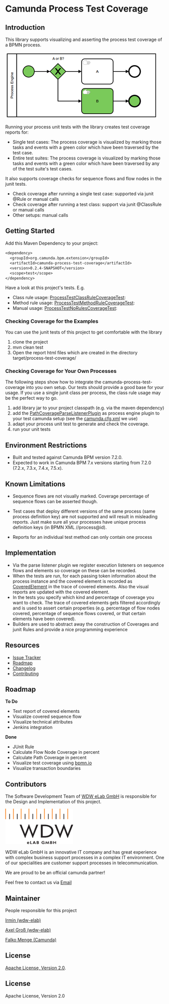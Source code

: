# Camunda Process Test Coverage

## Introduction
This library supports visualizing and asserting the process test coverage of a BPMN process.

![Screenshot](screenshot.png)

Running your process unit tests with the library creates test coverage reports for:

* Single test cases: The process coverage is visualized by marking those tasks and events with a green color which have been traversed by the test case.
* Entire test suites: The process coverage is visualized by marking those tasks and events with a green color which have been traversed by any of the test suite's test cases.

It also supports coverage checks for sequence flows and flow nodes in the junit tests. 
* Check coverage after running a single test case: supported via junit @Rule or manual calls  
* Check coverage after running a test class: support via junit @ClassRule or manual calls
* Other setups:  manual calls

## Getting Started

Add this Maven Dependency to your project:

```
<dependency>
  <groupId>org.camunda.bpm.extension</groupId>
  <artifactId>camunda-process-test-coverage</artifactId>
  <version>0.2.4-SNAPSHOT</version>
  <scope>test</scope>
</dependency>
```

Have a look at this project's tests. E.g.
- Class rule usage: [ProcessTestClassRuleCoverageTest](src/test/java/org/camunda/bpm/extension/process_test_coverage/ProcessTestClassRuleCoverageTest.java):
- Method rule usage: [ProcessTestMethodRuleCoverageTest](src/test/java/org/camunda/bpm/extension/process_test_coverage/ProcessTestMethodRuleCoverageTest.java):
- Manual usage: [ProcessTestNoRulesCoverageTest](src/test/java/org/camunda/bpm/extension/process_test_coverage/ProcessTestNoRulesCoverageTest.java):

### Checking Coverage for the Examples
You can use the junit tests of this project to get comfortable with the library

1. clone the project
2. mvn clean test
3. Open the report html files which are created in the directory target/process-test-coverage/

### Checking Coverage for Your Own Processes
The following steps show how to integrate the camunda-process-test-coverage into you own setup. Our tests should provide a good base for your usage. If you use a single junit class per process, the class rule usage may be the perfect way to go.

1. add library jar to your project classpath (e.g. via the maven dependency)
2. add the [PathCoverageParseListenerPlugin](src/main/java/org/camunda/bpm/extension/process_test_coverage/PathCoverageParseListenerPlugin.java) as process engine plugin to your test camunda setup (see the [camunda.cfg.xml](src/test/resources/camunda.cfg.xml) we use)
3. adapt your process unit test to generate and check the coverage.
4. run your unit tests

## Environment Restrictions
* Built and tested against Camunda BPM version 7.2.0.
* Expected to work in Camunda BPM 7.x versions starting from 7.2.0 (7.2.x, 7.3.x, 7.4.x, 7.5.x).

## Known Limitations
* Sequence flows are not visually marked. Coverage percentage of sequence flows can be asserted though.
* Test cases that deploy different versions of the same process (same process definition key) are not supported and will result in misleading reports. Just make sure all your processes have unique process definition keys (in BPMN XML //process@id).

* Reports for an individual test method can only contain one process

## Implementation
- Via the parse listener plugin we register execution listeners on sequence flows and elements so coverage on these can be recorded.
- When the tests are run, for each passing token information about the process instance and the covered element is recorded as [CoveredElement](src/main/java/org/camunda/bpm/extension/process_test_coverage/trace/CoveredElement.java) in the trace of covered elements. Also the visual reports are updated with the covered element.
- In the tests you specify which kind and percentage of coverage you want to check. The trace of covered elements gets filtered accordingly and is used to assert certain properties (e.g. percentage of flow nodes covered, percentage of sequence flows covered, or that certain elements have been covered). 
- Builders are used to abstract away the construction of Coverages and junit Rules and provide a nice programming experience

## Resources
* [Issue Tracker](https://github.com/camunda/camunda-process-test-coverage/issues)
* [Roadmap](#Roadmap)
* [Changelog](https://github.com/camunda/camunda-process-test-coverage/commits/master)
* [Contributing](CONTRIBUTE.md)


## Roadmap

**To Do**

- Text report of covered elements 
- Visualize covered sequence flow
- Visualize technical attributes
- Jenkins integration

**Done**

- JUnit Rule
- Calculate Flow Node Coverage in percent
- Calculate Path Coverage in percent
- Visualize test coverage using [bpmn.io](http://bpmn.io)
- Visualize transaction boundaries

## Contributors
The Software Development Team of [WDW eLab GmbH](http://www.wdw-elab.de) is responsible for the Design and Implementation of this project.

![Screenshot](elab_logo.png)

WDW eLab GmbH is an innovative IT company and has great experience with complex business support processes in a complex IT environment. One of our specialities are customer support processes in telecommunication. 

We are proud to be an official camunda partner!

Feel free to contact us via [Email](mailto:kontakt@wdw-elab.de)

## Maintainer

People responsible for this project

[Irmin  (wdw-elab)](https://github.com/phax1)

[Axel Groß (wdw-elab)](https://github.com/phax1)

[Falko Menge (Camunda)](https://github.com/falko)

## License
[Apache License, Version 2.0](http://www.apache.org/licenses/LICENSE-2.0).


## License

Apache License, Version 2.0


